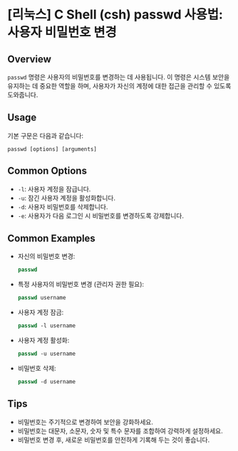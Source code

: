 # [리눅스] C Shell (csh) passwd 사용법: 사용자 비밀번호 변경

## Overview
`passwd` 명령은 사용자의 비밀번호를 변경하는 데 사용됩니다. 이 명령은 시스템 보안을 유지하는 데 중요한 역할을 하며, 사용자가 자신의 계정에 대한 접근을 관리할 수 있도록 도와줍니다.

## Usage
기본 구문은 다음과 같습니다:
```
passwd [options] [arguments]
```

## Common Options
- `-l`: 사용자 계정을 잠급니다.
- `-u`: 잠긴 사용자 계정을 활성화합니다.
- `-d`: 사용자 비밀번호를 삭제합니다.
- `-e`: 사용자가 다음 로그인 시 비밀번호를 변경하도록 강제합니다.

## Common Examples
- 자신의 비밀번호 변경:
  ```csh
  passwd
  ```

- 특정 사용자의 비밀번호 변경 (관리자 권한 필요):
  ```csh
  passwd username
  ```

- 사용자 계정 잠금:
  ```csh
  passwd -l username
  ```

- 사용자 계정 활성화:
  ```csh
  passwd -u username
  ```

- 비밀번호 삭제:
  ```csh
  passwd -d username
  ```

## Tips
- 비밀번호는 주기적으로 변경하여 보안을 강화하세요.
- 비밀번호는 대문자, 소문자, 숫자 및 특수 문자를 조합하여 강력하게 설정하세요.
- 비밀번호 변경 후, 새로운 비밀번호를 안전하게 기록해 두는 것이 좋습니다.